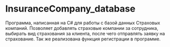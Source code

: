 # InsuranceCompany_database
Программа, написанная на C# для работы с базой данных Страховых компаний. Позволяет добавлять страховые компании за сотрудника, выбирать вид страхования за клиента, после чего отправлять заявку на страхование. Так же реализована функция регистрации в программе.
